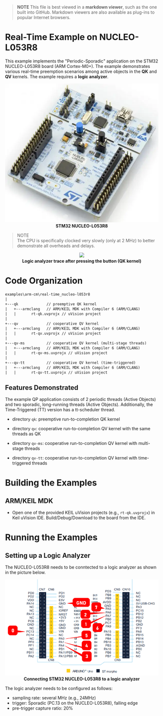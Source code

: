> **NOTE**
This file is best viewed in a **markdown viewer**, such as the one built into GitHub. Markdown viewers are also available as plug-ins to popular Internet browsers.

# Real-Time Example on NUCLEO-L053R8
This example implements the "Periodic-Sporadic" application on the STM32 NUCLEO-L053R8 board (ARM Cortex-M0+). The example demonstrates various real-time preemption scenarios among active objects in the **QK** and **QV** kernels. The example requires a **logic analyzer**.

<p align="center">
<img src="stm32-nucleo-l053r8.webp"/><br>
<b>STM32 NUCLEO-L053R8</b>
</p>

> NOTE<br>
The CPU is specifically clocked very slowly (only at 2 MHz) to better demonstrate all overheads and delays.

<p align="center">
<img src="./real-time_trace.png"/><br>
<b>Logic analyzer trace after pressing the button (QK kernel)</b>
</p>

# Code Organization
```
examples\arm-cm\real-time_nucleo-l053r8
|
+---qk             // preemptive QK kernel
|   +---armclang   // ARM/KEIL MDK with Compiler 6 (ARM/CLANG)
|   |       rt-qk.uvprojx // uVision project
|
+---qv             // cooperative QV kernel
|   +---armclang   // ARM/KEIL MDK with Compiler 6 (ARM/CLANG)
|   |       rt-qv.uvprojx // uVision project
|
+---qv-ms          // cooperative QV kernel (multi-stage threads)
|   +---armclang   // ARM/KEIL MDK with Compiler 6 (ARM/CLANG)
|   |       rt-qv-ms.uvprojx // uVision project
|
+---qv-tt          // cooperative QV kernel (time-triggered)
|   +---armclang   // ARM/KEIL MDK with Compiler 6 (ARM/CLANG)
|   |       rt-qv-tt.uvprojx // uVision project
```

## Features Demonstrated
The example QP application consists of 2 periodic threads (Active Objects) and two sporadic, long-running threads (Active Objects). Additionally, the Time-Triggered (TT) version has a tt-scheduler thread.

- directory `qk`: preemptive run-to-completion QK kernel

- directory `qv`: cooperative run-to-completion QV kernel with the same threads as QK

- directory `qv-ms`: cooperative run-to-completion QV kernel with multi-stage threads

- directory `qv-tt`: cooperative run-to-completion QV kernel with time-triggered threads


# Building the Examples

## ARM/KEIL MDK
- Open one of the provided KEIL uVision projects (e.g., `rt-qk.uvprojx`) in Keil uVision IDE. Build/Debug/Download to the board from the IDE.


# Running the Examples

## Setting up a Logic Analyzer
The NUCLEO-L053R8 needs to be conntected to a logic analyzer as shown in the picture below.

<p align="center">
<img src="./stm32-nucleo-64_conn.png"/><br>
<b>Connecting STM32 NUCLEO-L053R8 to a logic analyzer</b>
</p>


The logic analyzer needs to be configured as follows:
- sampling rate: several MHz (e.g., 24MHz)
- trigger: Sporadic (PC.13 on the NUCLEO-L053R8), falling edge
- pre-trigger capture ratio: 20%
